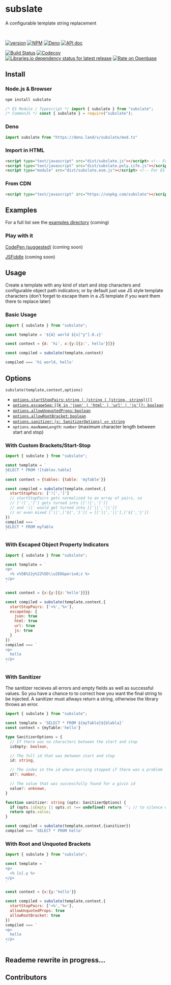 # subslate

A configurable template string replacement

<br />

<!-- cspell: disable bracketsstartstop -->

[![version](https://img.shields.io/github/v/tag/josh-hemphill/subslate?sort=semver&style=flat-square)](https://github.com/josh-hemphill/subslate/releases)
[![NPM](https://img.shields.io/static/v1?label=&message=NPM&color=informational&style=flat-square)](https://npmjs.org/package/subslate)
[![Deno](https://img.shields.io/static/v1?label=&message=Deno&color=informational&style=flat-square)](https://deno.land/x/subslate/mod.ts)
[![API doc](https://img.shields.io/static/v1?label=Deno&message=API-Doc&color=informational&style=flat-square)](https://doc.deno.land/https/deno.land/x/subslate/mod.ts)
<!-- [![docs](https://img.shields.io/static/v1?label=&message=Docs&color=informational&style=flat-square)](https://josh-hemphill.github.io/subslate/#/) -->
[![Build Status](https://img.shields.io/travis/josh-hemphill/subslate.svg?style=flat-square)](https://travis-ci.org/josh-hemphill/subslate)
[![Codecov](https://img.shields.io/codecov/c/github/josh-hemphill/subslate.svg?style=flat-square)](https://codecov.io/gh/josh-hemphill/subslate)
[![Libraries.io dependency status for latest release](https://img.shields.io/librariesio/release/npm/subslate?label=Deps&style=flat-square)](https://libraries.io/npm/subslate)
[![Rate on Openbase](https://badges.openbase.io/js/rating/subslate.svg)](https://openbase.io/js/subslate?utm_source=embedded&utm_medium=badge&utm_campaign=rate-badge)

## Install

### Node.js & Browser

```bash
npm install subslate
```

```js
/* ES Module / Typescript */ import { subslate } from "subslate";
/* CommonJS */ const { subslate } = require("subslate");
```

### Deno

```js
import subslate from "https://deno.land/x/subslate/mod.ts"
```

### Import in HTML

```html
<script type="text/javascript" src="dist/subslate.js"></script> <!-- For UMD module -->
<script type="text/javascript" src="dist/subslate.poly.iife.js"></script> <!-- For global IIFE with polyfills -->
<script type="module" src="dist/subslate.esm.js"></script> <!-- For ES Module -->
```

### From CDN

```html
<script type="text/javascript" src="https://unpkg.com/subslate"></script>
```

## Examples

For a full list see the [examples directory](./example/) (coming)

### Play with it

[CodePen (suggested)](##) (coming soon)

[JSFiddle](##) (coming soon)

## Usage

Create a template with any kind of start and stop characters and configurable object path indicators; or by default just use JS style template characters (don't forget to escape them in a JS template if you want them there to replace later)

### Basic Usage

```js
import { subslate } from "subslate";

const template = '${A} world ${x["y"].0.z}'

const context = {A: 'hi', x:{y:[{z:', hello'}]}}

const compiled = subslate(template,context)

compiled === 'hi world, hello'
```

## Options

`subslate(template,context,options)`

  - [`options.startStopPairs`: `string | (string | [string, string])[]`](#with-custom-bracketsstartstop)
  - [`options.escapeSep`: `{[K in 'json' | 'html' | 'url' | 'js']?: boolean`](#with-escaped-object-property-indicators)
  - [`options.allowUnquotedProps`: `boolean`](#with-root-and-unquoted-brackets)
  - [`options.allowRootBracket`: `boolean`](#with-root-and-unquoted-brackets)
  - [`options.sanitizer`: `(v: SanitizerOptions) => string`](#with-sanitizer)
  - `options.maxNameLength`: `number` (maximum character length between start and stop)

### With Custom Brackets/Start-Stop

```js
import { subslate } from "subslate";

const template = `
SELECT * FROM ![tables.table]
`
const context = {tables: {table: 'myTable'}}

const compiled = subslate(template,context,{
  startStopPairs: ['![',']']
  // startStopPairs gets normalized to an array of pairs, so
  // ['![',']'] gets turned into [['![',']']]
  // and '||' would get turned into [['||','||']]
  // or even mixed ['||',['${','}']] = [['||','||'],['${','}']]
})
compiled === `
SELECT * FROM myTable
`
```

### With Escaped Object Property Indicators

```js
import { subslate } from "subslate";

const template = `
<p>
  <% x%5B%22y%22%5D\\u2E0&period;z %>
</p>
`

const context = {x:{y:[{z:'hello'}]}}

const compiled = subslate(template,context,{
  startStopPairs: ['<%','%>'],
  escapeSep: {
    json: true
    html: true
    url: true
    js: true
  }
})
compiled === `
<p>
  hello
</p>
`
```

### With Sanitizer

The sanitizer recieves all errors and empty fields as well as successful values. So you have a chance to to correct how you want the final string to be injected. A sanitizer must allways return a string, otherwise the library throws an error.

```ts
import { subslate } from "subslate";

const template = 'SELECT * FROM ${myTable}${blabla}'
const context = {myTable:'hello'}

type SanitizerOptions = {
  // If there was no characters between the start and stop
  isEmpty: boolean,

  // The full id that was between start and stop
  id: string,

  // The index in the id where parsing stopped if there was a problem
  at?: number,

  // The value that was successfully found for a givin id
  value?: unknown,
}

function sanitizer: string (opts: SanitizerOptions) {
  if (opts.isEmpty || opts.at !== undefined) return ''; // to silence errors from resulting in the stringified "undefined" being injected.
  return opts.value;
}

const compiled = subslate(template,context,{sanitizer})
compiled === 'SELECT * FROM hello'
```

### With Root and Unquoted Brackets

```js
import { subslate } from "subslate";

const template = `
<p>
  <% [x].y %>
</p>
`

const context = {x:{y:'hello'}}

const compiled = subslate(template,context,{
  startStopPairs: ['<%','%>'],
  allowUnquotedProps: true
  allowRootBracket: true
})
compiled === `
<p>
  hello
</p>
`
```

<!-- markdownlint-disable-next-line-->
## Reademe rewrite in progress...

## Contributors

<!-- ALL-CONTRIBUTORS-LIST:START - Do not remove or modify this section -->
<!-- ALL-CONTRIBUTORS-LIST:END -->
